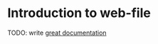 # Introduction to web-file

TODO: write [great documentation](http://jacobian.org/writing/what-to-write/)
